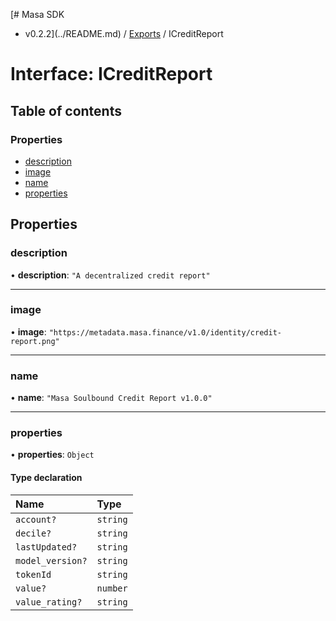 [# Masa SDK
 - v0.2.2](../README.md) / [Exports](../modules.md) / ICreditReport

# Interface: ICreditReport

## Table of contents

### Properties

- [description](ICreditReport.md#description)
- [image](ICreditReport.md#image)
- [name](ICreditReport.md#name)
- [properties](ICreditReport.md#properties)

## Properties

### description

• **description**: ``"A decentralized credit report"``

___

### image

• **image**: ``"https://metadata.masa.finance/v1.0/identity/credit-report.png"``

___

### name

• **name**: ``"Masa Soulbound Credit Report v1.0.0"``

___

### properties

• **properties**: `Object`

#### Type declaration

| Name | Type |
| :------ | :------ |
| `account?` | `string` |
| `decile?` | `string` |
| `lastUpdated?` | `string` |
| `model_version?` | `string` |
| `tokenId` | `string` |
| `value?` | `number` |
| `value_rating?` | `string` |
